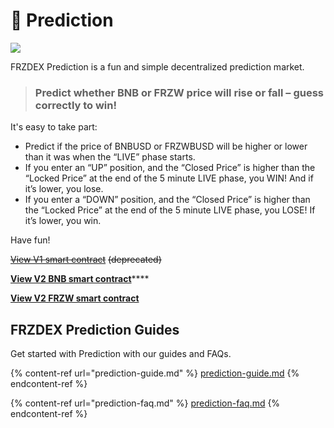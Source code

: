 # 🔮 Prediction

![](../../.gitbook/assets/prediction-header.png)

FRZDEX Prediction is a fun and simple decentralized prediction market.

> ### Predict whether BNB or FRZW price will rise or fall – guess correctly to win!

It's easy to take part:

* Predict if the price of BNBUSD or FRZWBUSD will be higher or lower than it was when the “LIVE” phase starts.
* If you enter an “UP” position, and the “Closed Price” is higher than the “Locked Price” at the end of the 5 minute LIVE phase, you WIN! And if it’s lower, you lose.
* If you enter a “DOWN” position, and the “Closed Price” is higher than the “Locked Price” at the end of the 5 minute LIVE phase, you LOSE! If it’s lower, you win.

Have fun!

[~~View V1 smart contract~~](https://bscscan.com/address/0x516ffd7D1e0Ca40b1879935B2De87cb20Fc1124b) ~~(deprecated)~~

[**View V2 BNB smart contract**](https://bscscan.com/address/0x18b2a687610328590bc8f2e5fedde3b582a49cda)****

****[**View V2 FRZW smart contract**](https://bscscan.com/address/0x0E3A8078EDD2021dadcdE733C6b4a86E51EE8f07)****

## FRZDEX Prediction Guides

Get started with Prediction with our guides and FAQs.

{% content-ref url="prediction-guide.md" %}
[prediction-guide.md](prediction-guide.md)
{% endcontent-ref %}

{% content-ref url="prediction-faq.md" %}
[prediction-faq.md](prediction-faq.md)
{% endcontent-ref %}
